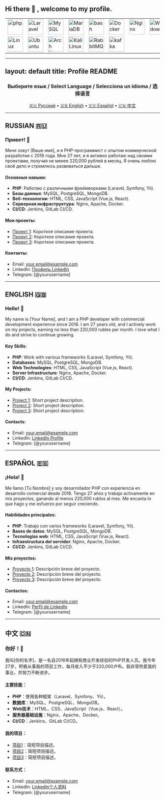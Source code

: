## Hi there 👋 , welcome to my profile.
<div align="center">
	<table>
		<tr>
			<td><img width="50" src="https://raw.githubusercontent.com/marwin1991/profile-technology-icons/refs/heads/main/icons/php.png" href="php.com" alt="php" title="php"/></td>
			<td><img width="50" src="https://raw.githubusercontent.com/marwin1991/profile-technology-icons/refs/heads/main/icons/laravel.png" alt="Laravel" title="Laravel"/></td>
			<td><img width="50" src="https://raw.githubusercontent.com/marwin1991/profile-technology-icons/refs/heads/main/icons/mysql.png" alt="MySQL" title="MySQL"/></td>
			<td><img width="50" src="https://raw.githubusercontent.com/marwin1991/profile-technology-icons/refs/heads/main/icons/mariadb.png" alt="MariaDB" title="MariaDB"/></td>
			<td><img width="50" src="https://raw.githubusercontent.com/marwin1991/profile-technology-icons/refs/heads/main/icons/bash.png" alt="bash" title="bash"/></td>
			<td><img width="50" src="https://raw.githubusercontent.com/marwin1991/profile-technology-icons/refs/heads/main/icons/docker.png" alt="Docker" title="Docker"/></td>
			<td><img width="50" src="https://raw.githubusercontent.com/marwin1991/profile-technology-icons/refs/heads/main/icons/nginx.png" alt="Nginx" title="Nginx"/></td>
			<td><img width="50" src="https://raw.githubusercontent.com/marwin1991/profile-technology-icons/refs/heads/main/icons/windows.png" alt="Windows" title="Windows"/></td>
		</tr>
		<tr>
			<td><img width="50" src="https://raw.githubusercontent.com/marwin1991/profile-technology-icons/refs/heads/main/icons/linux.png" alt="Linux" title="Linux"/></td>
			<td><img width="50" src="https://raw.githubusercontent.com/marwin1991/profile-technology-icons/refs/heads/main/icons/ubuntu.png" alt="Ubuntu" title="Ubuntu"/></td>
			<td><img width="50" src="https://raw.githubusercontent.com/marwin1991/profile-technology-icons/refs/heads/main/icons/arch_linux.png" alt="Arch Linux" title="Arch Linux"/></td>
			<td><img width="50" src="https://raw.githubusercontent.com/marwin1991/profile-technology-icons/refs/heads/main/icons/kali_linux.png" alt="Kali Linux" title="Kali Linux"/></td>
			<td><img width="50" src="https://raw.githubusercontent.com/marwin1991/profile-technology-icons/refs/heads/main/icons/rabbitmq.png" alt="RabbitMQ" title="RabbitMQ"/></td>
			<td><img width="50" src="https://raw.githubusercontent.com/marwin1991/profile-technology-icons/refs/heads/main/icons/kafka.png" alt="kafka" title="kafka"/></td>
		</tr>
	</table>
</div>


---
layout: default
title: Profile README
---

<div align="center">
  <h3>Выберите язык / Select Language / Selecciona un idioma / 选择语言</h3>
  <a href="#ru">🇷🇺 Русский</a> • 
  <a href="#en">🇬🇧 English</a> • 
  <a href="#es">🇪🇸 Español</a> • 
  <a href="#zh">🇨🇳 中文</a>
</div>

---

## RUSSIAN 🇷🇺 <a name="ru"></a>

### Привет! 👋

Меня зовут [Ваше имя], и я PHP-программист с опытом коммерческой разработки с 2016 года. Мне 27 лет, и я активно работаю над своими проектами, получая не менее 220,000 рублей в месяц. Я очень люблю своё дело и стремлюсь развиваться дальше.

#### Основные навыки:
- **PHP**: Работаю с различными фреймворками (Laravel, Symfony, Yii).
- **Базы данных**: MySQL, PostgreSQL, MongoDB.
- **Веб-технологии**: HTML, CSS, JavaScript (Vue.js, React).
- **Серверная инфраструктура**: Nginx, Apache, Docker.
- **CI/CD**: Jenkins, GitLab CI/CD.

#### Мои проекты:
- [Проект 1](#): Короткое описание проекта.
- [Проект 2](#): Короткое описание проекта.
- [Проект 3](#): Короткое описание проекта.

#### Контакты:
- Email: [your.email@example.com](mailto:your.email@example.com)
- LinkedIn: [Профиль LinkedIn](#)
- Telegram: [@yourusername]

---

## ENGLISH 🇬🇧 <a name="en"></a>

### Hello! 👋

My name is [Your Name], and I am a PHP developer with commercial development experience since 2016. I am 27 years old, and I actively work on my projects, earning no less than 220,000 rubles per month. I love what I do and strive to continue growing.

#### Key Skills:
- **PHP**: Work with various frameworks (Laravel, Symfony, Yii).
- **Databases**: MySQL, PostgreSQL, MongoDB.
- **Web Technologies**: HTML, CSS, JavaScript (Vue.js, React).
- **Server Infrastructure**: Nginx, Apache, Docker.
- **CI/CD**: Jenkins, GitLab CI/CD.

#### My Projects:
- [Project 1](#): Short project description.
- [Project 2](#): Short project description.
- [Project 3](#): Short project description.

#### Contacts:
- Email: [your.email@example.com](mailto:your.email@example.com)
- LinkedIn: [LinkedIn Profile](#)
- Telegram: [@yourusername]

---

## ESPAÑOL 🇪🇸 <a name="es"></a>

### ¡Hola! 👋

Me llamo [Tu Nombre] y soy desarrollador PHP con experiencia en desarrollo comercial desde 2016. Tengo 27 años y trabajo activamente en mis proyectos, ganando al menos 220,000 rublos al mes. Me encanta lo que hago y me esfuerzo por seguir creciendo.

#### Habilidades principales:
- **PHP**: Trabajo con varios frameworks (Laravel, Symfony, Yii).
- **Bases de datos**: MySQL, PostgreSQL, MongoDB.
- **Tecnologías web**: HTML, CSS, JavaScript (Vue.js, React).
- **Infraestructura del servidor**: Nginx, Apache, Docker.
- **CI/CD**: Jenkins, GitLab CI/CD.

#### Mis proyectos:
- [Proyecto 1](#): Descripción breve del proyecto.
- [Proyecto 2](#): Descripción breve del proyecto.
- [Proyecto 3](#): Descripción breve del proyecto.

#### Contactos:
- Email: [your.email@example.com](mailto:your.email@example.com)
- LinkedIn: [Perfil de LinkedIn](#)
- Telegram: [@yourusername]

---

## 中文 🇨🇳 <a name="zh"></a>

### 你好！👋

我叫[你的名字]，是一名自2016年起拥有商业开发经验的PHP开发人员。我今年27岁，积极从事我的项目工作，每月收入不少于220,000卢布。我非常热爱我的事业，并努力不断进步。

#### 主要技能：
- **PHP**：使用各种框架（Laravel、Symfony、Yii）。
- **数据库**：MySQL、PostgreSQL、MongoDB。
- **Web技术**：HTML、CSS、JavaScript（Vue.js、React）。
- **服务器基础设施**：Nginx、Apache、Docker。
- **CI/CD**：Jenkins、GitLab CI/CD。

#### 我的项目：
- [项目1](#)：简短项目描述。
- [项目2](#)：简短项目描述。
- [项目3](#)：简短项目描述。

#### 联系方式：
- Email: [your.email@example.com](mailto:your.email@example.com)
- LinkedIn: [LinkedIn个人资料](#)
- Telegram: [@yourusername]
